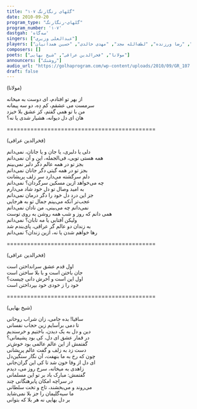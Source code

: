 ```yaml
---  
title: "گلهای رنگارنگ ۱۰۷"  
date: 2010-09-20  
program_type: "گلهای-رنگارنگ"  
program_number: '۱۰۷'  
dastgah: 'سه‌گاه'
singers: ["عبدالعلی وزیری"]  
players: ["ابوالحسن صبا", "مرتضی محجوبی", "حسن کسایی", "علی تجویدی", "رضا ورزنده", "لطف‌الله مجد", "مهدی خالدی", "حسین همدانیان"]  
composers: []  
poets: ["مولانا", "فخرالدین عراقی", "شیخ بهایی"]  
announcers: ["روشنک"]  
audio_url: "https://golhaprogram.com/wp-content/uploads/2010/09/GR_107.mp3"  
draft: false
---  
```


(مولانا)  

از بهر تو افتادم، ای دوست به میخانه  
سرمست می عشقم، کم دِه، دو سه پیمانه  
من با تو همی گفتم، کز عشق بلا خیزد  
هان ای دل دیوانه، هشیار شدی یا نه؟  

============================================  

(فخرالدین عراقی)  

دلی یا دلبری، یا جان و یا جانان، نمی‌دانم  
همه هستی تویی، فی‌الجمله، این و آن نمی‌دانم  
بجز تو در همه عالم دگر دلبر نمی‌بینم  
بجز تو در همه گیتی دگر جانان نمی‌دانم  
دلم سرگشته می‌دارد سر زلف پریشانت  
چه می‌خواهد ازین مسکین سرگردان؟ نمی‌دانم  
به امید وصال تو دل خود شاد می‌دارم  
جز این درد دل خود را دگر درمان نمی‌دانم  
عجب‌تر آنکه می‌بینم جمال تو به هرجایی  
نمی‌دانم چه می‌بینی، من نادان نمی‌دانم  
همی‌ دانم که روز و شب همه روشن به روی توست  
ولیکن آفتابی یا مه تابان؟ نمی‌دانم  
به زندان دو عالم گر عراقی، پای‌بندم شد  
رها خواهم شدن یا نه، ازین زندان؟ نمی‌دانم  

============================================  

(فخرالدین عراقی)  

اول قدم عشق سرانداختن است  
جان باختن است و با بلا ساختن است  
اول این است و آخرش دانی چیست؟  
خود را ز خودی خود بپرداختن است  

============================================  

(شیخ بهایی)  

ساقیا! بده جامی، زان شراب روحانی  
تا دمی برآسایم زین حجاب نفسانی  
دین و دل به یک دیدن، باختیم و خرسندیم  
در قمار عشق ای دل، کی بود پشیمانی؟  
گفتمش از این عالم عالمی بود خوش‌تر  
دست زد به زلف و گفت عالم پریشانی  
چون که رخ به ما بنهفت، آن نگار سنگین‌دل  
ای دل از وفا خون شد تا کی این گران‌جانی  
زاهدی به میخانه، سرخ روز می‌، دیدم  
گفتمش: مبارک باد بر تو این مسلمانی  
در سراچه امکان پابرهنگانی چند  
می‌روند و می‌بخشند، تاج و تخت سلطانی  
ما سیه‌گلیمان را جز بلا نمی‌شاید  
بر دل بهایی نه هر بلا که بتوانی  
